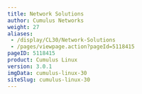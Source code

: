 ```yaml
---
title: Network Solutions
author: Cumulus Networks
weight: 27
aliases:
 - /display/CL30/Network-Solutions
 - /pages/viewpage.action?pageId=5118415
pageID: 5118415
product: Cumulus Linux
version: 3.0.1
imgData: cumulus-linux-30
siteSlug: cumulus-linux-30
---
```

<article id="html-search-results" class="ht-content" style="display: none;">

</article>

<footer id="ht-footer">

</footer>
